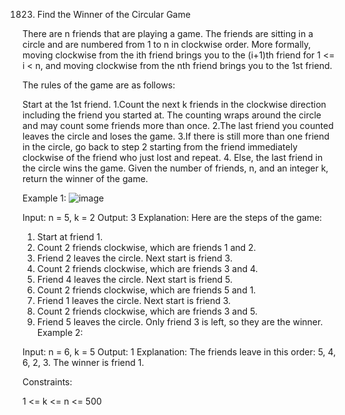
1823. Find the Winner of the Circular Game
 
There are n friends that are playing a game. The friends are sitting in a circle and are numbered from 1 to n in clockwise order. More formally, moving clockwise from the ith friend brings you to the (i+1)th friend for 1 <= i < n, and moving clockwise from the nth friend brings you to the 1st friend.

The rules of the game are as follows:

Start at the 1st friend.
1.Count the next k friends in the clockwise direction including the friend you started at. The counting wraps around the circle and may count some friends more than once.
2.The last friend you counted leaves the circle and loses the game.
3.If there is still more than one friend in the circle, go back to step 2 starting from the friend immediately clockwise of the friend who just lost and repeat.
4. Else, the last friend in the circle wins the game.
Given the number of friends, n, and an integer k, return the winner of the game.

 

Example 1:
![image](https://github.com/user-attachments/assets/269605d8-e994-4a89-b287-0c58f8b293ea)



Input: n = 5, k = 2
Output: 3
Explanation: Here are the steps of the game:
1) Start at friend 1.
2) Count 2 friends clockwise, which are friends 1 and 2.
3) Friend 2 leaves the circle. Next start is friend 3.
4) Count 2 friends clockwise, which are friends 3 and 4.
5) Friend 4 leaves the circle. Next start is friend 5.
6) Count 2 friends clockwise, which are friends 5 and 1.
7) Friend 1 leaves the circle. Next start is friend 3.
8) Count 2 friends clockwise, which are friends 3 and 5.
9) Friend 5 leaves the circle. Only friend 3 is left, so they are the winner.
Example 2:

Input: n = 6, k = 5
Output: 1
Explanation: The friends leave in this order: 5, 4, 6, 2, 3. The winner is friend 1.
 

Constraints:

1 <= k <= n <= 500
